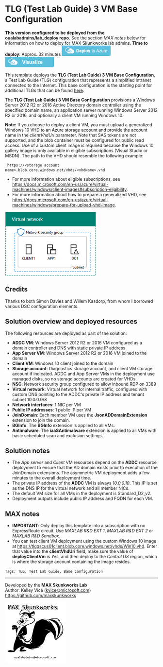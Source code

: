 ﻿# TLG (Test Lab Guide) 3 VM Base Configuration
**This version configured to be deployed from the oualabadmins/lab_deploy repo.** See the section _MAX notes_ below for information on how to deploy for MAX Skunkworks lab admins.
**Time to deploy**: Approx. 32 minutes
<a href="https://portal.azure.com/#create/Microsoft.Template/uri/https%3A%2F%2Fraw.githubusercontent.com%2Foualabadmins%2Flab_deploy%2Fmaster%2Ftlg-base-config_3-vm%2Fazuredeploy.json" target="_blank">
<img src="https://raw.githubusercontent.com/Azure/azure-quickstart-templates/master/1-CONTRIBUTION-GUIDE/images/deploytoazure.png"/>
</a>
<a href="http://armviz.io/#/?load=https%3A%2F%2Fraw.githubusercontent.com%2Foualabadmins%2Flab_deploy%2Fmaster%2Ftlg-base-config_3-vm%2Fazuredeploy.json" target="_blank">
<img src="https://raw.githubusercontent.com/Azure/azure-quickstart-templates/master/1-CONTRIBUTION-GUIDE/images/visualizebutton.png"/>
</a>

This template deploys the **TLG (Test Lab Guide) 3 VM Base Configuration**, a Test Lab Guide (TLG) configuration that represents a simplified intranet connected 
to the Internet. This base configuration is the starting point for additional TLGs that can be found [here](http://aka.ms/catlgs).

The **TLG (Test Lab Guide) 3 VM Base Configuration** provisions a Windows Server 2012 R2 or 2016 Active Directory domain controller using the specified domain name, an application server running Windows Server 2012 R2 or 2016, and optionally a client VM running Windows 10. 

**Note:** If you choose to deploy a client VM, you must upload a generalized Windows 10 VHD to an Azure storage account and provide the account name in the _clientVhdUri_ parameter. Note that SAS tokens are not supported, and the blob container must be configured for public read access.
Use of a custom client image is required because the Windows 10 gallery image is only available in eligible subscriptions (Visual Studio or MSDN). The path to the VHD should resemble the following example:

     https://<storage account name>.blob.core.windows.net/vhds/<vhdName>.vhd
* For more information about eligible subscriptions, see https://docs.microsoft.com/en-us/azure/virtual-machines/windows/client-images#subscription-eligibility.
* For more information about how to prepare a generalized VHD, see https://docs.microsoft.com/en-us/azure/virtual-machines/windows/prepare-for-upload-vhd-image.

![alt text](images/tlg-base-config_3-vm.png "Diagram of the base config deployment")

## Credits
Thanks to both Simon Davies and Willem Kasdorp, from whom I borrowed various DSC configuration elements.

## Solution overview and deployed resources

The following resources are deployed as part of the solution:

+ **ADDC VM**: Windows Server 2012 R2 or 2016 VM configured as a domain controller and DNS with static private IP address
+ **App Server VM**: Windows Server 2012 R2 or 2016 VM joined to the domain
+ **Client VM**: Windows 10 client joined to the domain
+ **Storage account**: Diagnostics storage account, and client VM storage account if indicated. ADDC and App Server VMs in the deployment use managed disks, so no storage accounts are created for VHDs.
+ **NSG**: Network security group configured to allow inbound RDP on 3389
+ **Virtual network**: Virtual network for internal traffic, configured with custom DNS pointing to the ADDC's private IP address and tenant subnet 10.0.0.0/8
+ **Network interfaces**: 1 NIC per VM
+ **Public IP addresses**: 1 public IP per VM
+ **JoinDomain**: Each member VM uses the **JsonADDomainExtension** extension to join the domain.
+ **BGInfo**: The **BGInfo** extension is applied to all VMs.
+ **Antimalware**: The **iaaSAntimalware** extension is applied to all VMs with basic scheduled scan and exclusion settings.

## Solution notes

* The *App server* and *Client* VM resources depend on the **ADDC** resource deployment to ensure that the AD domain exists prior to execution of 
the JoinDomain extensions. The asymmetric VM deployment adds a few minutes to the overall deployment time.
* The private IP address of the **ADDC** VM is always *10.0.0.10*. This IP is set as the DNS IP for the virtual network and all member NICs.
* The default VM size for all VMs in the deployment is Standard_D2_v2.
* Deployment outputs include public IP address and FQDN for each VM.

## MAX notes

* **IMPORTANT**: Only deploy this template into a subscription with no ExpressRoute circuit. Use _MAXLAB R&D EXT 1_, _MAXLAB R&D EXT 2_ or _MAXLAB R&D Sandbox_.
* You can test client VM deployment using the custom Windows 10 image at https://tlgqscus01client.blob.core.windows.net/vhds/Win10.vhd. Enter that value into the **clientVhdUri** field, make sure the value of **deployClientVm** is _Yes_, and then deploy to the _Central US_ region, which is where the storage account containing the image resides.

`Tags: TLG, Test Lab Guide, Base Configuration`
___
Developed by the **MAX Skunkworks Lab**  
Author: Kelley Vice (kvice@microsoft.com)  
https://github.com/maxskunkworks

![alt text](images/maxskunkworkslogo-small.jpg "MAX Skunkworks")
